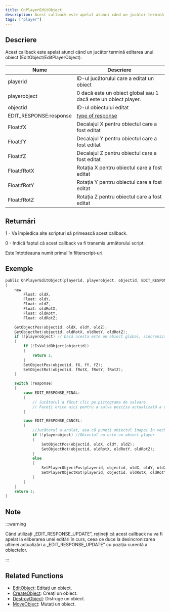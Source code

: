 ```yaml
---
title: OnPlayerEditObject
description: Acest callback este apelat atunci când un jucător termină editarea unui obiect (EditObject/EditPlayerObject).
tags: ["player"]
---
```


## Descriere

Acest callback este apelat atunci când un jucător termină editarea unui obiect (EditObject/EditPlayerObject).

| Nume                   | Descriere                                                      |
|------------------------|----------------------------------------------------------------|
| playerid               | ID-ul jucătorului care a editat un obiect                      |
| playerobject           | 0 dacă este un obiect global sau 1 dacă este un obiect player. |
| objectid               | ID-ul obiectului editat                                        |
| EDIT_RESPONSE:response | [type of response](../resources/objecteditionresponsetypes)    |
| Float:fX               | Decalajul X pentru obiectul care a fost editat                 |
| Float:fY               | Decalajul Y pentru obiectul care a fost editat                 |
| Float:fZ               | Decalajul Z pentru obiectul care a fost editat                 |
| Float:fRotX            | Rotația X pentru obiectul care a fost editat                   |
| Float:fRotY            | Rotația Y pentru obiectul care a fost editat                   |
| Float:fRotZ            | Rotația Z pentru obiectul care a fost editat                   |

## Returnări

1 - Va împiedica alte scripturi să primească acest callback.

0 - Indică faptul că acest callback va fi transmis următorului script.

Este întotdeauna numit primul în filterscript-uri.

## Exemple

```c
public OnPlayerEditObject(playerid, playerobject, objectid, EDIT_RESPONSE:response, Float:fX, Float:fY, Float:fZ, Float:fRotX, Float:fRotY, Float:fRotZ)
{
    new
        Float: oldX,
        Float: oldY,
        Float: oldZ,
        Float: oldRotX,
        Float: oldRotY,
        Float: oldRotZ;

    GetObjectPos(objectid, oldX, oldY, oldZ);
    GetObjectRot(objectid, oldRotX, oldRotY, oldRotZ);
    if (!playerobject) // Dacă acesta este un obiect global, sincronizați poziția pentru alți jucători
    {
        if (!IsValidObject(objectid))
        {
            return 1;
        }
        SetObjectPos(objectid, fX, fY, fZ);
        SetObjectRot(objectid, fRotX, fRotY, fRotZ);
    }

    switch (response)
    {
        case EDIT_RESPONSE_FINAL:
        {
            // Jucătorul a făcut clic pe pictograma de salvare
            // Faceți orice aici pentru a salva poziția actualizată a obiectului (și rotația)
        }

        case EDIT_RESPONSE_CANCEL:
        {
            //Jucătorul a anulat, așa că puneți obiectul înapoi în vechea poziție
            if (!playerobject) //Obiectul nu este un obiect player
            {
                SetObjectPos(objectid, oldX, oldY, oldZ);
                SetObjectRot(objectid, oldRotX, oldRotY, oldRotZ);
            }
            else
            {
                SetPlayerObjectPos(playerid, objectid, oldX, oldY, oldZ);
                SetPlayerObjectRot(playerid, objectid, oldRotX, oldRotY, oldRotZ);
            }
        }
    }
    return 1;
}
```

## Note

:::warning

Când utilizați „EDIT_RESPONSE_UPDATE”, rețineți că acest callback nu va fi apelat la eliberarea unei editări în curs, ceea ce duce la desincronizarea ultimei actualizări a „EDIT_RESPONSE_UPDATE” cu poziția curentă a obiectelor.

:::

## Related Functions

- [EditObject](../functions/EditObject): Editați un obiect.
- [CreateObject](../functions/CreateObject): Creați un obiect.
- [DestroyObject](../functions/DestroyObject): Distruge un obiect.
- [MoveObject](../functions/MoveObject): Mutați un obiect.